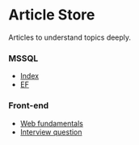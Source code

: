 # Article Store

Articles to understand topics deeply.

### MSSQL
- [Index](https://blogs.technet.microsoft.com/technet_taiwan/2015/01/22/tsql-3/)
- [EF](https://dotblogs.com.tw/yc421206/2015/05/03/151200)

### Front-end
- [Web fundamentals](https://developers.google.com/web/fundamentals/)
- [Interview question](https://github.com/yangshun/front-end-interview-handbook)

